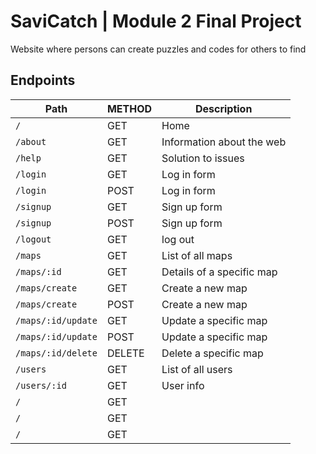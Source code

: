 
# SaviCatch | Module 2 Final Project

Website where persons can create puzzles and codes for others to find

## Endpoints
| Path                | METHOD    | Description                    |
| ------------------  | --------- | ------------------------------ |
| `/`                 | GET       | Home                           |
| `/about`            | GET       | Information about the web      |
| `/help`             | GET       | Solution to issues             |
| `/login`            | GET       | Log in form                    |
| `/login`            | POST      | Log in form                    |
| `/signup`           | GET       | Sign up form                   |
| `/signup`           | POST      | Sign up form                   |
| `/logout`           | GET       | log out                        |
| `/maps`             | GET       | List of all maps               |
| `/maps/:id`         | GET       | Details of a specific map      |
| `/maps/create`      | GET       | Create a new map               |
| `/maps/create`      | POST      | Create a new map               |
| `/maps/:id/update`  | GET       | Update a specific map          |
| `/maps/:id/update`  | POST      | Update a specific map          |
| `/maps/:id/delete`  | DELETE    | Delete a specific map          |
| `/users`            | GET       | List of all users              |
| `/users/:id`        | GET       | User info                      | [comment]: <> (If the endpoint of /users/:id has to be plural)
| `/`                 | GET       |                                |
| `/`                 | GET       |                                |
| `/`                 | GET       |                                |
